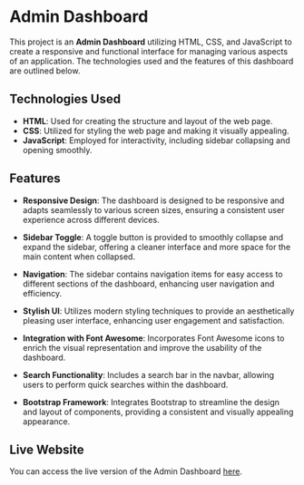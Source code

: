 # Admin Dashboard

This project is an **Admin Dashboard** utilizing HTML, CSS, and JavaScript to create a responsive and functional interface for managing various aspects of an application. The technologies used and the features of this dashboard are outlined below.

## Technologies Used

- **HTML**: Used for creating the structure and layout of the web page.
- **CSS**: Utilized for styling the web page and making it visually appealing.
- **JavaScript**: Employed for interactivity, including sidebar collapsing and opening smoothly.

## Features

- **Responsive Design**: The dashboard is designed to be responsive and adapts seamlessly to various screen sizes, ensuring a consistent user experience across different devices.

- **Sidebar Toggle**: A toggle button is provided to smoothly collapse and expand the sidebar, offering a cleaner interface and more space for the main content when collapsed.

- **Navigation**: The sidebar contains navigation items for easy access to different sections of the dashboard, enhancing user navigation and efficiency.

- **Stylish UI**: Utilizes modern styling techniques to provide an aesthetically pleasing user interface, enhancing user engagement and satisfaction.

- **Integration with Font Awesome**: Incorporates Font Awesome icons to enrich the visual representation and improve the usability of the dashboard.

- **Search Functionality**: Includes a search bar in the navbar, allowing users to perform quick searches within the dashboard.

- **Bootstrap Framework**: Integrates Bootstrap to streamline the design and layout of components, providing a consistent and visually appealing appearance.
## Live Website

You can access the live version of the Admin Dashboard [here](https://sonidhruv26.github.io/Admin-Dashboard).
